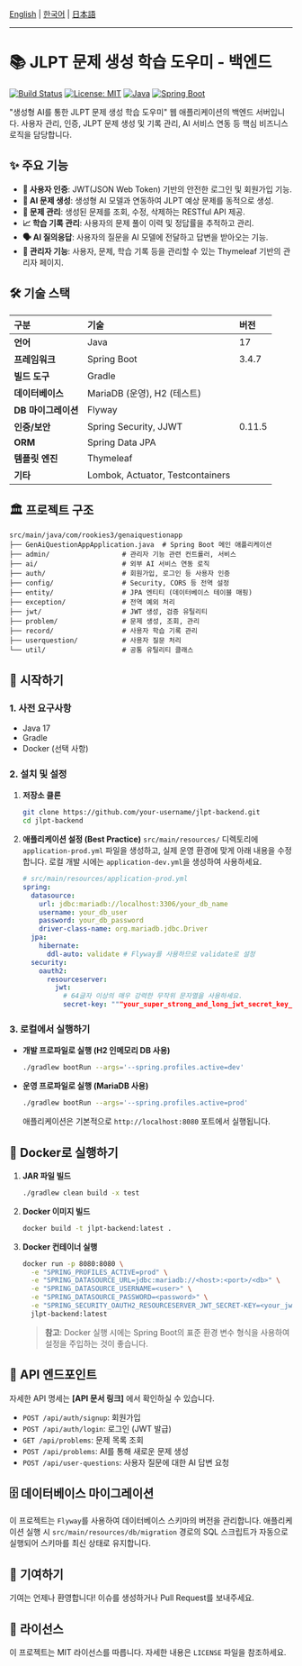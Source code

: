 [English](./README.md) | [한국어](./README.ko.md) | [日本語](./README.ja.md)

---

# 📚 JLPT 문제 생성 학습 도우미 - 백엔드

[![Build Status](https://img.shields.io/badge/build-passing-brightgreen.svg)](https://github.com/user/repo/actions)
[![License: MIT](https://img.shields.io/badge/License-MIT-yellow.svg)](./LICENSE)
[![Java](https://img.shields.io/badge/Java-17-blue.svg)](#-tech-stack)
[![Spring Boot](https://img.shields.io/badge/Spring%20Boot-3.4.7-brightgreen.svg)](#-tech-stack)

"생성형 AI를 통한 JLPT 문제 생성 학습 도우미" 웹 애플리케이션의 백엔드 서버입니다. 사용자 관리, 인증, JLPT 문제 생성 및 기록 관리, AI 서비스 연동 등 핵심 비즈니스 로직을 담당합니다.

## ✨ 주요 기능

- **🔐 사용자 인증**: JWT(JSON Web Token) 기반의 안전한 로그인 및 회원가입 기능.
- **🤖 AI 문제 생성**: 생성형 AI 모델과 연동하여 JLPT 예상 문제를 동적으로 생성.
- **📖 문제 관리**: 생성된 문제를 조회, 수정, 삭제하는 RESTful API 제공.
- **📈 학습 기록 관리**: 사용자의 문제 풀이 이력 및 정답률을 추적하고 관리.
- **🗣️ AI 질의응답**: 사용자의 질문을 AI 모델에 전달하고 답변을 받아오는 기능.
- **👑 관리자 기능**: 사용자, 문제, 학습 기록 등을 관리할 수 있는 Thymeleaf 기반의 관리자 페이지.

## 🛠️ 기술 스택

| 구분 | 기술 | 버전 |
| :--- | :--- | :--- |
| **언어** | Java | 17 |
| **프레임워크** | Spring Boot | 3.4.7 |
| **빌드 도구** | Gradle | |
| **데이터베이스** | MariaDB (운영), H2 (테스트) | |
| **DB 마이그레이션** | Flyway | |
| **인증/보안** | Spring Security, JJWT | 0.11.5 |
| **ORM** | Spring Data JPA | |
| **템플릿 엔진** | Thymeleaf | |
| **기타** | Lombok, Actuator, Testcontainers | |

## 🏛️ 프로젝트 구조

```
src/main/java/com/rookies3/genaiquestionapp
├── GenAiQuestionAppApplication.java  # Spring Boot 메인 애플리케이션
├── admin/                  # 관리자 기능 관련 컨트롤러, 서비스
├── ai/                     # 외부 AI 서비스 연동 로직
├── auth/                   # 회원가입, 로그인 등 사용자 인증
├── config/                 # Security, CORS 등 전역 설정
├── entity/                 # JPA 엔티티 (데이터베이스 테이블 매핑)
├── exception/              # 전역 예외 처리
├── jwt/                    # JWT 생성, 검증 유틸리티
├── problem/                # 문제 생성, 조회, 관리
├── record/                 # 사용자 학습 기록 관리
├── userquestion/           # 사용자 질문 처리
└── util/                   # 공통 유틸리티 클래스
```

## 🚀 시작하기

### 1. 사전 요구사항

- Java 17
- Gradle
- Docker (선택 사항)

### 2. 설치 및 설정

1.  **저장소 클론**
    ```bash
    git clone https://github.com/your-username/jlpt-backend.git
    cd jlpt-backend
    ```

2.  **애플리케이션 설정 (Best Practice)**
    `src/main/resources/` 디렉토리에 `application-prod.yml` 파일을 생성하고, 실제 운영 환경에 맞게 아래 내용을 수정합니다. 로컬 개발 시에는 `application-dev.yml`을 생성하여 사용하세요.

    ```yaml
    # src/main/resources/application-prod.yml
    spring:
      datasource:
        url: jdbc:mariadb://localhost:3306/your_db_name
        username: your_db_user
        password: your_db_password
        driver-class-name: org.mariadb.jdbc.Driver
      jpa:
        hibernate:
          ddl-auto: validate # Flyway를 사용하므로 validate로 설정
      security:
        oauth2:
          resourceserver:
            jwt:
              # 64글자 이상의 매우 강력한 무작위 문자열을 사용하세요.
              secret-key: """your_super_strong_and_long_jwt_secret_key_here"""
    ```

### 3. 로컬에서 실행하기

- **개발 프로파일로 실행 (H2 인메모리 DB 사용)**
  ```bash
  ./gradlew bootRun --args='--spring.profiles.active=dev'
  ```

- **운영 프로파일로 실행 (MariaDB 사용)**
  ```bash
  ./gradlew bootRun --args='--spring.profiles.active=prod'
  ```
  애플리케이션은 기본적으로 `http://localhost:8080` 포트에서 실행됩니다.

## 🐳 Docker로 실행하기

1.  **JAR 파일 빌드**
    ```bash
    ./gradlew clean build -x test
    ```

2.  **Docker 이미지 빌드**
    ```bash
    docker build -t jlpt-backend:latest .
    ```

3.  **Docker 컨테이너 실행**
    ```bash
    docker run -p 8080:8080 \
      -e "SPRING_PROFILES_ACTIVE=prod" \
      -e "SPRING_DATASOURCE_URL=jdbc:mariadb://<host>:<port>/<db>" \
      -e "SPRING_DATASOURCE_USERNAME=<user>" \
      -e "SPRING_DATASOURCE_PASSWORD=<password>" \
      -e "SPRING_SECURITY_OAUTH2_RESOURCESERVER_JWT_SECRET-KEY=<your_jwt_secret>" \
      jlpt-backend:latest
    ```
    > **참고**: Docker 실행 시에는 Spring Boot의 표준 환경 변수 형식을 사용하여 설정을 주입하는 것이 좋습니다.

## 📖 API 엔드포인트

자세한 API 명세는 **[API 문서 링크]** 에서 확인하실 수 있습니다.

- `POST /api/auth/signup`: 회원가입
- `POST /api/auth/login`: 로그인 (JWT 발급)
- `GET /api/problems`: 문제 목록 조회
- `POST /api/problems`: AI를 통해 새로운 문제 생성
- `POST /api/user-questions`: 사용자 질문에 대한 AI 답변 요청

## 🗄️ 데이터베이스 마이그레이션

이 프로젝트는 `Flyway`를 사용하여 데이터베이스 스키마의 버전을 관리합니다. 애플리케이션 실행 시 `src/main/resources/db/migration` 경로의 SQL 스크립트가 자동으로 실행되어 스키마를 최신 상태로 유지합니다.

## 🤝 기여하기

기여는 언제나 환영합니다! 이슈를 생성하거나 Pull Request를 보내주세요.

## 📄 라이선스

이 프로젝트는 MIT 라이선스를 따릅니다. 자세한 내용은 `LICENSE` 파일을 참조하세요.
